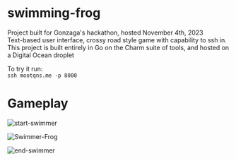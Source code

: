 # swimming-frog

Project built for Gonzaga's hackathon, hosted November 4th, 2023  
Text-based user interface, crossy road style game with capability to ssh in.   
This project is built entirely in Go on the Charm suite of tools, and hosted on a Digital Ocean droplet

To try it run:   
`ssh mootqns.me -p 8000`

# Gameplay
![start-swimmer](https://github.com/mootqns/tui-ssh-game/assets/96968627/2212208c-d753-4dec-ac84-0fbe0fa78707)

![Swimmer-Frog](https://github.com/mootqns/tui-ssh-game/assets/96968627/35712f86-b4bd-42e2-beac-3711ea3204b4)

![end-swimmer](https://github.com/mootqns/tui-ssh-game/assets/96968627/08e81b45-b8e2-4f52-a845-5c4fb1877fef)
